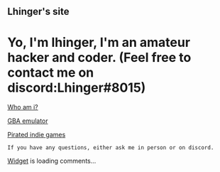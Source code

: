 ## Lhinger's site

# Yo, I'm lhinger, I'm an amateur hacker and coder. (Feel free to contact me on discord:Lhinger#8015) 

[Who am i?](https://lhinger.github.io/Whomst/)

[GBA emulator](https://lhinger.github.io/GBA-GAMES/)

[Pirated indie games](https://www.youtube.com/watch?v=dQw4w9WgXcQ&ab_channel=RickAstley)

   
    
    
    
    
    If you have any questions, either ask me in person or on discord.
  
      
  
  
  
<!-- begin wwww.htmlcommentbox.com -->
 <div id="HCB_comment_box"><a href="http://www.htmlcommentbox.com">Widget</a> is loading comments...</div>
 <link rel="stylesheet" type="text/css" href="https://www.htmlcommentbox.com/static/skins/bootstrap/twitter-bootstrap.css?v=0" />
 <script type="text/javascript" id="hcb"> /*<!--*/ if(!window.hcb_user){hcb_user={};} (function(){var s=document.createElement("script"), l=hcb_user.PAGE || (""+window.location).replace(/'/g,"%27"), h="https://www.htmlcommentbox.com";s.setAttribute("type","text/javascript");s.setAttribute("src", h+"/jread?page="+encodeURIComponent(l).replace("+","%2B")+"&mod=%241%24wq1rdBcg%24Wt4Ihjfr7tq.EifLCHDe5."+"&opts=16798&num=10&ts=1649629021535");if (typeof s!="undefined") document.getElementsByTagName("head")[0].appendChild(s);})(); /*-->*/ </script>
<!-- end www.htmlcommentbox.com -->
   
<style>
 #HCB_comment_box .clearfix{*zoom:1}#HCB_comment_box .clearfix:before,#HCB_comment_box .clearfix:after,#HCB_comment_box .form-actions:before,#HCB_comment_box .form-actions:after,#HCB_comment_box .form-horizontal .control-group:before,#HCB_comment_box .form-horizontal .control-group:after,#HCB_comment_box .btn-group:before,#HCB_comment_box .btn-group:after{content:"";display:table}#HCB_comment_box .clearfix:after,#HCB_comment_box .form-actions:after,#HCB_comment_box .form-horizontal .control-group:after,#HCB_comment_box .btn-group:after{clear:both}#HCB_comment_box .hide-text{background-color:transparent;border:0;color:transparent;font:0/0 a;text-shadow:none}#HCB_comment_box .input-block-level{width:100%;box-sizing:border-box;-ms-box-sizing:border-box;display:block;-webkit-box-sizing:border-box;min-height:28px;-moz-box-sizing:border-box}#HCB_comment_box form{margin:0 0 18px}#HCB_comment_box fieldset{margin:0;border:0;padding:0}#HCB_comment_box legend{margin-bottom:27px;line-height:36px;width:100%;display:block;font-size:19.5px;border-bottom:1px solid #eee;border:0;color:#333;padding:0}#HCB_comment_box legend small{color:#999;font-size:13.5px}#HCB_comment_box label,#HCB_comment_box input,#HCB_comment_box input.btn,#HCB_comment_box select,#HCB_comment_box textarea{line-height:18px;font-size:13px;font-weight:400}#HCB_comment_box input,#HCB_comment_box input.btn,#HCB_comment_box select,#HCB_comment_box textarea{font-family:helvetica neue,Helvetica,Arial,sans-serif}#HCB_comment_box label{margin-bottom:5px;display:block;color:#333}#HCB_comment_box input,#HCB_comment_box textarea,#HCB_comment_box select,#HCB_comment_box .uneditable-input{padding:4px;line-height:18px;display:inline-block;border:1px solid #ccc;margin-bottom:9px;-moz-border-radius:3px;border-radius:3px;-webkit-border-radius:3px;font-size:13px;background-color:#fff;color:#555}#HCB_comment_box .uneditable-textarea,#HCB_comment_box input[type=button],#HCB_comment_box input[type=reset],#HCB_comment_box input[type=submit]{height:auto;width:auto}#HCB_comment_box label input,#HCB_comment_box label textarea,#HCB_comment_box label select{display:block}#HCB_comment_box input[type=image],#HCB_comment_box input[type=checkbox],#HCB_comment_box input[type=radio]{-webkit-border-radius:0;background-color:transparent;margin:3px 0;-moz-border-radius:0;cursor:pointer;border-radius:0;height:auto;padding:0;line-height:normal;border:0 9;*margin-top:0;width:auto}#HCB_comment_box input[type=image]{border:0}#HCB_comment_box input[type=file]{-webkit-box-shadow:none;box-shadow:none;border:initial;line-height:initial;background-color:initial;-moz-box-shadow:none;background-color:#fff;padding:initial;width:auto}#HCB_comment_box select,#HCB_comment_box input[type=file]{*margin-top:4px;height:28px;line-height:28px}#HCB_comment_box input[type=file]{line-height:18px 9}#HCB_comment_box select{width:220px;background-color:#fff}#HCB_comment_box select[multiple],#HCB_comment_box select[size],#HCB_comment_box textarea{height:auto}#HCB_comment_box input[type=image]{-webkit-box-shadow:none;box-shadow:none;-moz-box-shadow:none}#HCB_comment_box input[type=hidden],#HCB_comment_box .form-search .hide,#HCB_comment_box .form-inline .hide,#HCB_comment_box .form-horizontal .hide{display:none}#HCB_comment_box .radio,#HCB_comment_box .checkbox{min-height:18px;padding-left:18px}#HCB_comment_box .radio input[type=radio],#HCB_comment_box .checkbox input[type=checkbox]{float:left;margin-left:-18px}#HCB_comment_box .controls>.radio:first-child,#HCB_comment_box .controls>.checkbox:first-child{padding-top:5px}#HCB_comment_box .radio.inline,#HCB_comment_box .checkbox.inline{display:inline-block;margin-bottom:0;padding-top:5px;vertical-align:middle}#HCB_comment_box .radio.inline+.radio.inline,#HCB_comment_box .checkbox.inline+.checkbox.inline{margin-left:10px}#HCB_comment_box input,#HCB_comment_box textarea{-moz-box-shadow:inset 0 1px 1px rgba(0,0,0,.07);-moz-transition:border linear .2s,box-shadow linear .2s;-webkit-transition:border linear .2s,box-shadow linear .2s;box-shadow:inset 0 1px 1px rgba(0,0,0,.07);transition:border linear .2s,box-shadow linear .2s;-ms-transition:border linear .2s,box-shadow linear .2s;-o-transition:border linear .2s,box-shadow linear .2s;-webkit-box-shadow:inset 0 1px 1px rgba(0,0,0,.07)}#HCB_comment_box input:focus,#HCB_comment_box textarea:focus{-moz-box-shadow:inset 0 1px 1px rgba(0,0,0,.07),0 0 8px rgba(82,168,236,.6);-webkit-box-shadow:inset 0 1px 1px rgba(0,0,0,.07),0 0 8px rgba(82,168,236,.6);border-color:rgba(82,168,236,.8);box-shadow:inset 0 1px 1px rgba(0,0,0,.07),0 0 8px rgba(82,168,236,.6);outline:thin dotted 9;outline:0}#HCB_comment_box input[type=file]:focus,#HCB_comment_box input[type=radio]:focus,#HCB_comment_box input[type=checkbox]:focus,#HCB_comment_box select:focus{-webkit-box-shadow:none;box-shadow:none;outline:thin dotted #333;-moz-box-shadow:none;outline:5px auto -webkit-focus-ring-color;outline-offset:-2px}#HCB_comment_box .input-mini{width:60px}#HCB_comment_box .input-small{width:90px}#HCB_comment_box .input-medium{width:150px}#HCB_comment_box .input-large,#HCB_comment_box input.span3,#HCB_comment_box textarea.span3,#HCB_comment_box .uneditable-input.span3{width:210px}#HCB_comment_box .input-xlarge{width:270px}#HCB_comment_box .input-xxlarge,#HCB_comment_box input.span7,#HCB_comment_box textarea.span7,#HCB_comment_box .uneditable-input.span7{width:530px}#HCB_comment_box input[class*=span],#HCB_comment_box select[class*=span],#HCB_comment_box textarea[class*=span],#HCB_comment_box .uneditable-input[class*=span],#HCB_comment_box .row-fluid input[class*=span],#HCB_comment_box .row-fluid select[class*=span],#HCB_comment_box .row-fluid textarea[class*=span],#HCB_comment_box .row-fluid .uneditable-input[class*=span]{margin-left:0;float:none}#HCB_comment_box input,#HCB_comment_box textarea,#HCB_comment_box .uneditable-input{margin-left:0}#HCB_comment_box input.span12,#HCB_comment_box textarea.span12,#HCB_comment_box .uneditable-input.span12{width:930px}#HCB_comment_box input.span11,#HCB_comment_box textarea.span11,#HCB_comment_box .uneditable-input.span11{width:850px}#HCB_comment_box input.span10,#HCB_comment_box textarea.span10,#HCB_comment_box .uneditable-input.span10{width:770px}#HCB_comment_box input.span9,#HCB_comment_box textarea.span9,#HCB_comment_box .uneditable-input.span9{width:690px}#HCB_comment_box input.span8,#HCB_comment_box textarea.span8,#HCB_comment_box .uneditable-input.span8{width:610px}#HCB_comment_box input.span6,#HCB_comment_box textarea.span6,#HCB_comment_box .uneditable-input.span6{width:450px}#HCB_comment_box input.span5,#HCB_comment_box textarea.span5,#HCB_comment_box .uneditable-input.span5{width:370px}#HCB_comment_box input.span4,#HCB_comment_box textarea.span4,#HCB_comment_box .uneditable-input.span4{width:290px}#HCB_comment_box input.span2,#HCB_comment_box textarea.span2,#HCB_comment_box .uneditable-input.span2{width:130px}#HCB_comment_box input.span1,#HCB_comment_box textarea.span1,#HCB_comment_box .uneditable-input.span1{width:50px}#HCB_comment_box input[disabled],#HCB_comment_box select[disabled],#HCB_comment_box textarea[disabled],#HCB_comment_box input[readonly],#HCB_comment_box select[readonly],#HCB_comment_box textarea[readonly]{background-color:#eee;cursor:false;border-color:#ddd}#HCB_comment_box input[type=radio][disabled],#HCB_comment_box input[type=checkbox][disabled],#HCB_comment_box input[type=radio][readonly],#HCB_comment_box input[type=checkbox][readonly]{background-color:transparent}#HCB_comment_box .control-group.warning>label,#HCB_comment_box .control-group.warning .help-block,#HCB_comment_box .control-group.warning .help-inline{color:#c09853}#HCB_comment_box .control-group.warning input,#HCB_comment_box .control-group.warning select,#HCB_comment_box .control-group.warning textarea{color:#c09853;border-color:#c09853}#HCB_comment_box .control-group.warning input:focus,#HCB_comment_box .control-group.warning select:focus,#HCB_comment_box .control-group.warning textarea:focus{box-shadow:0 0 6px #dbc59e;border-color:#a47e3c;-webkit-box-shadow:0 0 6px #dbc59e;-moz-box-shadow:0 0 6px #dbc59e}#HCB_comment_box .control-group.warning .input-prepend .add-on,#HCB_comment_box .control-group.warning .input-append .add-on{background-color:#fcf8e3;color:#c09853;border-color:#c09853}#HCB_comment_box .control-group.error>label,#HCB_comment_box .control-group.error .help-block,#HCB_comment_box .control-group.error .help-inline{color:#b94a48}#HCB_comment_box .control-group.error input,#HCB_comment_box .control-group.error select,#HCB_comment_box .control-group.error textarea{border-color:#b94a48;color:#b94a48}#HCB_comment_box .control-group.error input:focus,#HCB_comment_box .control-group.error select:focus,#HCB_comment_box .control-group.error textarea:focus{border-color:#953b39;box-shadow:0 0 6px #d59392;-moz-box-shadow:0 0 6px #d59392;-webkit-box-shadow:0 0 6px #d59392}#HCB_comment_box .control-group.error .input-prepend .add-on,#HCB_comment_box .control-group.error .input-append .add-on{border-color:#b94a48;color:#b94a48;background-color:#f2dede}#HCB_comment_box .control-group.success>label,#HCB_comment_box .control-group.success .help-block,#HCB_comment_box .control-group.success .help-inline{color:#468847}#HCB_comment_box .control-group.success input,#HCB_comment_box .control-group.success select,#HCB_comment_box .control-group.success textarea{color:#468847;border-color:#468847}#HCB_comment_box .control-group.success input:focus,#HCB_comment_box .control-group.success select:focus,#HCB_comment_box .control-group.success textarea:focus{border-color:#356635;box-shadow:0 0 6px #7aba7b;-webkit-box-shadow:0 0 6px #7aba7b;-moz-box-shadow:0 0 6px #7aba7b}#HCB_comment_box .control-group.success .input-prepend .add-on,#HCB_comment_box .control-group.success .input-append .add-on{color:#468847;background-color:#dff0d8;border-color:#468847}#HCB_comment_box input:focus:required:invalid,#HCB_comment_box textarea:focus:required:invalid,#HCB_comment_box select:focus:required:invalid{border-color:#ee5f5b;color:#b94a48}#HCB_comment_box input:focus:required:invalid:focus,#HCB_comment_box textarea:focus:required:invalid:focus,#HCB_comment_box select:focus:required:invalid:focus{border-color:#e9322d;box-shadow:0 0 6px #f8b9b7;-moz-box-shadow:0 0 6px #f8b9b7;-webkit-box-shadow:0 0 6px #f8b9b7}#HCB_comment_box .form-actions{border-top:1px solid #ddd;padding:17px 20px 18px;background-color:#f5f5f5;margin-bottom:18px;*zoom:1;margin-top:18px}#HCB_comment_box .uneditable-input{border-color:#eee;-webkit-box-shadow:inset 0 1px 2px rgba(0,0,0,.03);cursor:false;overflow:hidden;box-shadow:inset 0 1px 2px rgba(0,0,0,.03);background-color:#fff;white-space:nowrap;-moz-box-shadow:inset 0 1px 2px rgba(0,0,0,.03)}#HCB_comment_box :-moz-placeholder,#HCB_comment_box ::-webkit-input-placeholder{color:#999}#HCB_comment_box .help-block,#HCB_comment_box .help-inline{color:#555}#HCB_comment_box .help-block{margin-bottom:9px;display:block}#HCB_comment_box .help-inline{padding-left:5px}#HCB_comment_box .input-prepend,#HCB_comment_box .input-append{margin-bottom:5px}#HCB_comment_box .input-prepend input,#HCB_comment_box .input-append input,#HCB_comment_box .input-prepend select,#HCB_comment_box .input-append select,#HCB_comment_box .input-prepend .uneditable-input,#HCB_comment_box .input-append .uneditable-input{-webkit-border-radius:0 3px 3px 0;-moz-border-radius:0 3px 3px 0;*margin-left:0;margin-bottom:0;border-radius:0 3px 3px 0;vertical-align:middle;position:relative}#HCB_comment_box .input-prepend input:focus,#HCB_comment_box .input-append input:focus,#HCB_comment_box .input-prepend select:focus,#HCB_comment_box .input-append select:focus,#HCB_comment_box .input-prepend .uneditable-input:focus,#HCB_comment_box .input-append .uneditable-input:focus,#HCB_comment_box .btn-group>.btn:hover,#HCB_comment_box .btn-group>.btn:focus,#HCB_comment_box .btn-group>.btn:active,#HCB_comment_box .btn-group>.btn.active{z-index:2}#HCB_comment_box .input-prepend .uneditable-input,#HCB_comment_box .input-append .uneditable-input{border-left-color:#ccc}#HCB_comment_box .input-prepend .add-on,#HCB_comment_box .input-append .add-on{background-color:#eee;text-align:center;line-height:18px;display:inline-block;border:1px solid #ccc;min-width:16px;padding:4px 5px;text-shadow:0 1px 0 #fff;font-weight:400;height:18px;vertical-align:middle;width:auto}#HCB_comment_box .input-prepend .add-on,#HCB_comment_box .input-append .add-on,#HCB_comment_box .input-prepend .btn,#HCB_comment_box .input-append .btn{-webkit-border-radius:0;-moz-border-radius:0;margin-left:-1px;border-radius:0}#HCB_comment_box .input-prepend .active,#HCB_comment_box .input-append .active{background-color:#a9dba9;border-color:#46a546}#HCB_comment_box .input-prepend .add-on,#HCB_comment_box .input-prepend .btn{margin-right:-1px}#HCB_comment_box .input-prepend .add-on:first-child,#HCB_comment_box .input-prepend .btn:first-child,#HCB_comment_box .input-append input,#HCB_comment_box .input-append select,#HCB_comment_box .input-append .uneditable-input{-webkit-border-radius:3px 0 0 3px;-moz-border-radius:3px 0 0 3px;border-radius:3px 0 0 3px}#HCB_comment_box .input-append .uneditable-input{border-left-color:#eee;border-right-color:#ccc}#HCB_comment_box .input-append .add-on:last-child,#HCB_comment_box .input-append .btn:last-child{-webkit-border-radius:0 3px 3px 0;-moz-border-radius:0 3px 3px 0;border-radius:0 3px 3px 0}#HCB_comment_box .input-prepend.input-append input,#HCB_comment_box .input-prepend.input-append select,#HCB_comment_box .input-prepend.input-append .uneditable-input{-webkit-border-radius:0;-moz-border-radius:0;border-radius:0}#HCB_comment_box .input-prepend.input-append .add-on:first-child,#HCB_comment_box .input-prepend.input-append .btn:first-child{margin-right:-1px;-webkit-border-radius:3px 0 0 3px;-moz-border-radius:3px 0 0 3px;border-radius:3px 0 0 3px}#HCB_comment_box .input-prepend.input-append .add-on:last-child,#HCB_comment_box .input-prepend.input-append .btn:last-child{-webkit-border-radius:0 3px 3px 0;-moz-border-radius:0 3px 3px 0;margin-left:-1px;border-radius:0 3px 3px 0}#HCB_comment_box .search-query{border-radius:14px;margin-bottom:0;padding-left:4px 9;-moz-border-radius:14px;-webkit-border-radius:14px;padding-right:4px 9;padding-left:14px;padding-right:14px}#HCB_comment_box .form-search input,#HCB_comment_box .form-inline input,#HCB_comment_box .form-horizontal input,#HCB_comment_box .form-search textarea,#HCB_comment_box .form-inline textarea,#HCB_comment_box .form-horizontal textarea,#HCB_comment_box .form-search select,#HCB_comment_box .form-inline select,#HCB_comment_box .form-horizontal select,#HCB_comment_box .form-search .help-inline,#HCB_comment_box .form-inline .help-inline,#HCB_comment_box .form-horizontal .help-inline,#HCB_comment_box .form-search .uneditable-input,#HCB_comment_box .form-inline .uneditable-input,#HCB_comment_box .form-horizontal .uneditable-input,#HCB_comment_box .form-search .input-prepend,#HCB_comment_box .form-inline .input-prepend,#HCB_comment_box .form-horizontal .input-prepend,#HCB_comment_box .form-search .input-append,#HCB_comment_box .form-inline .input-append,#HCB_comment_box .form-horizontal .input-append{display:inline-block;margin-bottom:0;*zoom:1;*display:inline}#HCB_comment_box .form-search label,#HCB_comment_box .form-inline label{display:inline-block}#HCB_comment_box .form-search .input-append,#HCB_comment_box .form-inline .input-append,#HCB_comment_box .form-search .input-prepend,#HCB_comment_box .form-inline .input-prepend{margin-bottom:0}#HCB_comment_box .form-search .radio,#HCB_comment_box .form-search .checkbox,#HCB_comment_box .form-inline .radio,#HCB_comment_box .form-inline .checkbox{margin-bottom:0;vertical-align:middle;padding-left:0}#HCB_comment_box .form-search .radio input[type=radio],#HCB_comment_box .form-search .checkbox input[type=checkbox],#HCB_comment_box .form-inline .radio input[type=radio],#HCB_comment_box .form-inline .checkbox input[type=checkbox]{margin-left:0;margin-right:3px;float:left}#HCB_comment_box .control-group{margin-bottom:9px}#HCB_comment_box legend+.control-group{-webkit-margin-top-collapse:separate;margin-top:18px}#HCB_comment_box .form-horizontal .control-group{margin-bottom:18px;*zoom:1}#HCB_comment_box .form-horizontal .control-label{text-align:right;width:140px;float:left;padding-top:5px}#HCB_comment_box .form-horizontal .controls{*display:inline-block;*margin-left:0;*padding-left:20px;margin-left:160px}#HCB_comment_box .form-horizontal .controls:first-child{*padding-left:160px}#HCB_comment_box .form-horizontal .help-block{margin-bottom:0;margin-top:9px}#HCB_comment_box .form-horizontal .form-actions{padding-left:160px}#HCB_comment_box .btn{text-align:center;*margin-left:.3em;background-color:#f5f5f5;border:1px solid #ccc;-webkit-box-shadow:inset 0 1px 0 rgba(255,255,255,.2),0 1px 2px rgba(0,0,0,.05);text-shadow:0 1px 1px rgba(255,255,255,.75);background-image:linear-gradient(top,#fff,#e6e6e6);border-radius:4px;line-height:18px;border-bottom-color:#b3b3b3;padding:4px 10px;cursor:pointer;background-image:-webkit-gradient(linear,0 0,0 100%,from(#fff),to(#e6e6e6));font-size:13px;*border:0;box-shadow:inset 0 1px 0 rgba(255,255,255,.2),0 1px 2px rgba(0,0,0,.05);background-image:-ms-linear-gradient(top,#fff,#e6e6e6);margin-bottom:0;background-image:-moz-linear-gradient(top,#fff,#e6e6e6);filter:progid:DXImageTransform.Microsoft.gradient(startColorstr='#ffffff',endColorstr='#e6e6e6',GradientType=0);*line-height:20px;*background-color:#e6e6e6;-moz-box-shadow:inset 0 1px 0 rgba(255,255,255,.2),0 1px 2px rgba(0,0,0,.05);-moz-border-radius:4px;background-image:-webkit-linear-gradient(top,#fff,#e6e6e6);background-image:-o-linear-gradient(top,#fff,#e6e6e6);color:#333;border-color:#e6e6e6 #e6e6e6 #bfbfbf;-webkit-border-radius:4px}#HCB_comment_box .btn:hover,#HCB_comment_box .btn:active,#HCB_comment_box .btn.active,#HCB_comment_box .btn.disabled,#HCB_comment_box .btn[disabled]{*background-color:#d9d9d9;background-color:#e6e6e6}#HCB_comment_box .btn:active,#HCB_comment_box .btn.active{background-color:#ccc 9}#HCB_comment_box .btn:first-child,#HCB_comment_box .btn-group:first-child{*margin-left:0}#HCB_comment_box .btn:hover{-o-transition:background-position .1s linear;*background-color:#d9d9d9;-webkit-transition:background-position .1s linear;background-position:0 -15px;transition:background-position .1s linear;-moz-transition:background-position .1s linear;-ms-transition:background-position .1s linear;text-decoration:none;color:#333;background-color:#e6e6e6}#HCB_comment_box .btn:focus{outline:thin dotted #333;outline:5px auto -webkit-focus-ring-color;outline-offset:-2px}#HCB_comment_box .btn.active,#HCB_comment_box .btn:active{background-color:#e6e6e6;background-color:#d9d9d9 9;outline:0}#HCB_comment_box .btn.disabled,#HCB_comment_box .btn[disabled]{-webkit-box-shadow:none;box-shadow:none;opacity:.65;filter:alpha(opacity=65);cursor:default;-moz-box-shadow:none;background-image:none;background-color:#e6e6e6}#HCB_comment_box .btn-large{padding:9px 14px;border-radius:5px;font-size:15px;-moz-border-radius:5px;line-height:normal;-webkit-border-radius:5px}#HCB_comment_box .btn-large [class^=icon-]{margin-top:1px}#HCB_comment_box .btn-small{font-size:11px;padding:5px 9px;line-height:16px}#HCB_comment_box .btn-small [class^=icon-]{margin-top:-1px}#HCB_comment_box .btn-mini{padding:2px 6px;line-height:14px;font-size:11px}#HCB_comment_box .btn-primary,#HCB_comment_box .btn-primary:hover,#HCB_comment_box .btn-warning,#HCB_comment_box .btn-warning:hover,#HCB_comment_box .btn-danger,#HCB_comment_box .btn-danger:hover,#HCB_comment_box .btn-success,#HCB_comment_box .btn-success:hover,#HCB_comment_box .btn-info,#HCB_comment_box .btn-info:hover,#HCB_comment_box .btn-inverse,#HCB_comment_box .btn-inverse:hover{text-shadow:0 -1px 0 rgba(0,0,0,.25);color:#fff}#HCB_comment_box .btn-primary.active,#HCB_comment_box .btn-warning.active,#HCB_comment_box .btn-danger.active,#HCB_comment_box .btn-success.active,#HCB_comment_box .btn-info.active,#HCB_comment_box .btn-inverse.active{color:rgba(255,255,255,.75)}#HCB_comment_box .btn{border-color:rgba(0,0,0,.1) rgba(0,0,0,.1) rgba(0,0,0,.25);border-color:#ccc}#HCB_comment_box .btn-primary{filter:progid:DXImageTransform.Microsoft.gradient(startColorstr='#0088cc',endColorstr='#0055cc',GradientType=0);background-image:-webkit-gradient(linear,0 0,0 100%,from(#08c),to(#05c));background-color:#0074cc;background-image:-webkit-linear-gradient(top,#08c,#05c);background-image:linear-gradient(top,#08c,#05c);background-image:-ms-linear-gradient(top,#08c,#05c);border-color:#05c #05c #003580;background-image:-o-linear-gradient(top,#08c,#05c);*background-color:#05c;background-image:-moz-linear-gradient(top,#08c,#05c)}#HCB_comment_box .btn-primary:hover,#HCB_comment_box .btn-primary:active,#HCB_comment_box .btn-primary.active,#HCB_comment_box .btn-primary.disabled,#HCB_comment_box .btn-primary[disabled]{*background-color:#004ab3;background-color:#05c}#HCB_comment_box .btn-primary:active,#HCB_comment_box .btn-primary.active{background-color:#004099 9}#HCB_comment_box .btn-warning{background-image:-webkit-gradient(linear,0 0,0 100%,from(#fbb450),to(#f89406));background-image:-webkit-linear-gradient(top,#fbb450,#f89406);background-image:-ms-linear-gradient(top,#fbb450,#f89406);border-color:#f89406 #f89406 #ad6704;background-image:linear-gradient(top,#fbb450,#f89406);background-image:-o-linear-gradient(top,#fbb450,#f89406);background-image:-moz-linear-gradient(top,#fbb450,#f89406);filter:progid:DXImageTransform.Microsoft.gradient(startColorstr='#fbb450',endColorstr='#f89406',GradientType=0);background-color:#faa732;*background-color:#f89406}#HCB_comment_box .btn-warning:hover,#HCB_comment_box .btn-warning:active,#HCB_comment_box .btn-warning.active,#HCB_comment_box .btn-warning.disabled,#HCB_comment_box .btn-warning[disabled]{*background-color:#df8505;background-color:#f89406}#HCB_comment_box .btn-warning:active,#HCB_comment_box .btn-warning.active{background-color:#c67605 9}#HCB_comment_box .btn-danger{background-image:-moz-linear-gradient(top,#ee5f5b,#bd362f);background-image:-webkit-linear-gradient(top,#ee5f5b,#bd362f);background-image:-ms-linear-gradient(top,#ee5f5b,#bd362f);*background-color:#bd362f;border-color:#bd362f #bd362f #802420;background-image:-o-linear-gradient(top,#ee5f5b,#bd362f);filter:progid:DXImageTransform.Microsoft.gradient(startColorstr='#ee5f5b',endColorstr='#bd362f',GradientType=0);background-image:linear-gradient(top,#ee5f5b,#bd362f);background-color:#da4f49;background-image:-webkit-gradient(linear,0 0,0 100%,from(#ee5f5b),to(#bd362f))}#HCB_comment_box .btn-danger:hover,#HCB_comment_box .btn-danger:active,#HCB_comment_box .btn-danger.active,#HCB_comment_box .btn-danger.disabled,#HCB_comment_box .btn-danger[disabled]{*background-color:#a9302a;background-color:#bd362f}#HCB_comment_box .btn-danger:active,#HCB_comment_box .btn-danger.active{background-color:#942a25 9}#HCB_comment_box .btn-success{background-color:#5bb75b;background-image:-o-linear-gradient(top,#62c462,#51a351);background-image:-webkit-gradient(linear,0 0,0 100%,from(#62c462),to(#51a351));background-image:-moz-linear-gradient(top,#62c462,#51a351);background-image:-webkit-linear-gradient(top,#62c462,#51a351);background-image:-ms-linear-gradient(top,#62c462,#51a351);*background-color:#51a351;border-color:#51a351 #51a351 #387038;background-image:linear-gradient(top,#62c462,#51a351);filter:progid:DXImageTransform.Microsoft.gradient(startColorstr='#62c462',endColorstr='#51a351',GradientType=0)}#HCB_comment_box .btn-success:hover,#HCB_comment_box .btn-success:active,#HCB_comment_box .btn-success.active,#HCB_comment_box .btn-success.disabled,#HCB_comment_box .btn-success[disabled]{*background-color:#499249;background-color:#51a351}#HCB_comment_box .btn-success:active,#HCB_comment_box .btn-success.active{background-color:#408140 9}#HCB_comment_box .btn-info{border-color:#2f96b4 #2f96b4 #1f6377;background-image:-webkit-gradient(linear,0 0,0 100%,from(#5bc0de),to(#2f96b4));background-image:-ms-linear-gradient(top,#5bc0de,#2f96b4);filter:progid:DXImageTransform.Microsoft.gradient(startColorstr='#5bc0de',endColorstr='#2f96b4',GradientType=0);background-image:linear-gradient(top,#5bc0de,#2f96b4);*background-color:#2f96b4;background-image:-moz-linear-gradient(top,#5bc0de,#2f96b4);background-image:-o-linear-gradient(top,#5bc0de,#2f96b4);background-image:-webkit-linear-gradient(top,#5bc0de,#2f96b4);background-color:#49afcd}#HCB_comment_box .btn-info:hover,#HCB_comment_box .btn-info:active,#HCB_comment_box .btn-info.active,#HCB_comment_box .btn-info.disabled,#HCB_comment_box .btn-info[disabled]{background-color:#2f96b4;*background-color:#2a85a0}#HCB_comment_box .btn-info:active,#HCB_comment_box .btn-info.active{background-color:#24748c 9}#HCB_comment_box .btn-inverse{background-image:-moz-linear-gradient(top,#555,#222);background-image:-o-linear-gradient(top,#555,#222);background-color:#414141;*background-color:#222;border-color:#222 #222 #000;background-image:linear-gradient(top,#555,#222);background-image:-webkit-gradient(linear,0 0,0 100%,from(#555),to(#222));background-image:-webkit-linear-gradient(top,#555,#222);filter:progid:DXImageTransform.Microsoft.gradient(startColorstr='#555555',endColorstr='#222222',GradientType=0);background-image:-ms-linear-gradient(top,#555,#222)}#HCB_comment_box .btn-inverse:hover,#HCB_comment_box .btn-inverse:active,#HCB_comment_box .btn-inverse.active,#HCB_comment_box .btn-inverse.disabled,#HCB_comment_box .btn-inverse[disabled]{*background-color:#151515;background-color:#222}#HCB_comment_box .btn-inverse:active,#HCB_comment_box .btn-inverse.active{background-color:#080808 9}#HCB_comment_box .btn,#HCB_comment_box input[type=submit].btn{*padding-bottom:2px;*padding-top:2px}#HCB_comment_box .btn::-moz-focus-inner,#HCB_comment_box input[type=submit].btn::-moz-focus-inner{border:0;padding:0}#HCB_comment_box .btn.btn-large,#HCB_comment_box input[type=submit].btn.btn-large{*padding-top:7px;*padding-bottom:7px}#HCB_comment_box .btn.btn-small,#HCB_comment_box input[type=submit].btn.btn-small{*padding-top:3px;*padding-bottom:3px}#HCB_comment_box .btn.btn-mini,#HCB_comment_box input[type=submit].btn.btn-mini{*padding-bottom:1px;*padding-top:1px}#HCB_comment_box .btn-group{*margin-left:.3em;*zoom:1;position:relative}#HCB_comment_box .btn-group+.btn-group{margin-left:5px}#HCB_comment_box .btn-toolbar{margin-bottom:9px;margin-top:9px}#HCB_comment_box .btn-toolbar .btn-group{display:inline-block;*zoom:1;*display:inline}#HCB_comment_box .btn-group>.btn{-webkit-border-radius:0;-moz-border-radius:0;margin-left:-1px;border-radius:0;float:left;position:relative}#HCB_comment_box .btn-group>.btn:first-child{-moz-border-radius-topleft:4px;-webkit-border-top-left-radius:4px;margin-left:0;border-bottom-left-radius:4px;-moz-border-radius-bottomleft:4px;border-top-left-radius:4px;-webkit-border-bottom-left-radius:4px}#HCB_comment_box .btn-group>.btn:last-child,#HCB_comment_box .btn-group>.dropdown-toggle{-moz-border-radius-topright:4px;-webkit-border-top-right-radius:4px;-moz-border-radius-bottomright:4px;border-top-right-radius:4px;border-bottom-right-radius:4px;-webkit-border-bottom-right-radius:4px}#HCB_comment_box .btn-group>.btn.large:first-child{-webkit-border-bottom-left-radius:6px;-webkit-border-top-left-radius:6px;margin-left:0;border-top-left-radius:6px;-moz-border-radius-topleft:6px;-moz-border-radius-bottomleft:6px;border-bottom-left-radius:6px}#HCB_comment_box .btn-group>.btn.large:last-child,#HCB_comment_box .btn-group>.large.dropdown-toggle{border-bottom-right-radius:6px;-moz-border-radius-bottomright:6px;-webkit-border-bottom-right-radius:6px;-moz-border-radius-topright:6px;border-top-right-radius:6px;-webkit-border-top-right-radius:6px}#HCB_comment_box .btn-group .dropdown-toggle:active,#HCB_comment_box .btn-group.open .dropdown-toggle{outline:0}#HCB_comment_box .btn-group>.dropdown-toggle{box-shadow:inset 1px 0 0 rgba(255,255,255,.13),inset 0 1px 0 rgba(255,255,255,.2),0 1px 2px rgba(0,0,0,.05);padding-right:8px;-webkit-box-shadow:inset 1px 0 0 rgba(255,255,255,.13),inset 0 1px 0 rgba(255,255,255,.2),0 1px 2px rgba(0,0,0,.05);-moz-box-shadow:inset 1px 0 0 rgba(255,255,255,.13),inset 0 1px 0 rgba(255,255,255,.2),0 1px 2px rgba(0,0,0,.05);padding-left:8px;*padding-bottom:4px;*padding-top:4px}#HCB_comment_box .btn-group>.btn-mini.dropdown-toggle{padding-right:5px;padding-left:5px}#HCB_comment_box .btn-group>.btn-small.dropdown-toggle{*padding-bottom:4px;*padding-top:4px}#HCB_comment_box .btn-group>.btn-large.dropdown-toggle{padding-right:12px;padding-left:12px}#HCB_comment_box .btn-group.open .btn.dropdown-toggle{background-color:#e6e6e6}#HCB_comment_box .btn-group.open .btn-primary.dropdown-toggle{background-color:#05c}#HCB_comment_box .btn-group.open .btn-warning.dropdown-toggle{background-color:#f89406}#HCB_comment_box .btn-group.open .btn-danger.dropdown-toggle{background-color:#bd362f}#HCB_comment_box .btn-group.open .btn-success.dropdown-toggle{background-color:#51a351}#HCB_comment_box .btn-group.open .btn-info.dropdown-toggle{background-color:#2f96b4}#HCB_comment_box .btn-group.open .btn-inverse.dropdown-toggle{background-color:#222}#HCB_comment_box .btn .caret{margin-left:0;margin-top:7px}#HCB_comment_box .btn:hover .caret,#HCB_comment_box .open.btn-group .caret{opacity:1;filter:alpha(opacity=100)}#HCB_comment_box .btn-mini .caret{margin-top:5px}#HCB_comment_box .btn-small .caret{margin-top:6px}#HCB_comment_box .btn-large .caret{border-top-width:5px;margin-top:6px;border-left-width:5px;border-right-width:5px}#HCB_comment_box .dropup .btn-large .caret{border-top:0;border-bottom:5px solid #000}#HCB_comment_box .btn-primary .caret,#HCB_comment_box .btn-warning .caret,#HCB_comment_box .btn-danger .caret,#HCB_comment_box .btn-info .caret,#HCB_comment_box .btn-success .caret,#HCB_comment_box .btn-inverse .caret{filter:alpha(opacity=75);opacity:.75;border-bottom-color:#fff;border-top-color:#fff}#HCB_comment_box .btn,#HCB_comment_box .btn-primary,#HCB_comment_box .btn-warning,#HCB_comment_box .btn-danger,#HCB_comment_box .btn-success,#HCB_comment_box .btn-info,#HCB_comment_box .btn-inverse{filter:progid:DXImageTransform.Microsoft.gradient(enabled=false);border-color:rgba(0,0,0,.1) rgba(0,0,0,.1) rgba(0,0,0,.25);background-repeat:repeat-x}#HCB_comment_box .btn.active,#HCB_comment_box .btn:active,#HCB_comment_box .btn-group.open .dropdown-toggle{box-shadow:inset 0 2px 4px rgba(0,0,0,.15),0 1px 2px rgba(0,0,0,.05);background-image:none;-webkit-box-shadow:inset 0 2px 4px rgba(0,0,0,.15),0 1px 2px rgba(0,0,0,.05);-moz-box-shadow:inset 0 2px 4px rgba(0,0,0,.15),0 1px 2px rgba(0,0,0,.05)}#HCB_comment_box .help-inline,#HCB_comment_box .btn{display:inline-block;*zoom:1;*display:inline;vertical-align:middle}
   </style>
